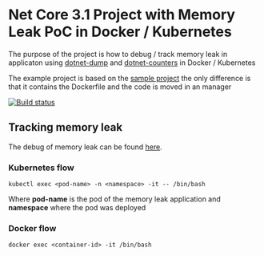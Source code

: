 
# Net Core 3.1 Project with Memory Leak PoC in Docker / Kubernetes

The purpose of the project is how to debug / track memory leak in applicaton using [dotnet-dump](https://docs.microsoft.com/en-us/dotnet/core/diagnostics/dotnet-dump) and [dotnet-counters](https://docs.microsoft.com/en-us/dotnet/core/diagnostics/dotnet-counters) in Docker / Kubernetes

The example project is based on the [sample project](https://github.com/dotnet/samples/tree/master/core/diagnostics/DiagnosticScenarios) the only difference is that it contains the Dockerfile and the code is moved in an manager 



[![Build status](https://dev.azure.com/MirceaMProjects/NetCore-Microservices/_apis/build/status/MemoryLeak-Git)](https://dev.azure.com/MirceaMProjects/NetCore-Microservices/_build/latest?definitionId=11)

## Tracking memory leak
The debug of memory leak can be found [here](https://docs.microsoft.com/en-us/dotnet/core/diagnostics/debug-memory-leak). 

### Kubernetes flow

    kubectl exec <pod-name> -n <namespace> -it -- /bin/bash
Where **pod-name** is the pod of the memory leak application and **namespace** where the pod was deployed 

### Docker flow 

    docker exec <container-id> -it /bin/bash

